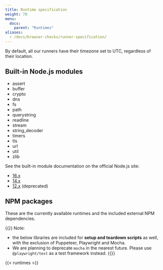 ```yaml
---
title: Runtime specification
weight: 70
menu:
  docs:
    parent: "Runtimes"
aliases:
  - /docs/browser-checks/runner-specification/
---
```


By default, all our runners have their timezone set to UTC, regardless of their location.

## Built-in Node.js modules

- assert
- buffer
- crypto
- dns
- fs
- path
- querystring
- readline
- stream
- string_decoder
- timers
- tls
- url
- util
- zlib

See the built-in module documentation on the official Node.js site:

- [16.x](https://nodejs.org/dist/latest-v16.x/docs/api/)
- [14.x](https://nodejs.org/dist/latest-v14.x/docs/api/)
- [12.x](https://nodejs.org/dist/latest-v12.x/docs/api/) (deprecated)

## NPM packages

These are the currently available runtimes and the included external NPM dependencies.

{{<info>}}
Note:
  - the below libraries are included for **setup and teardown scripts** as well, with the exclusion of Puppeteer, Playwright and Mocha.
  - We are planning to deprecate `mocha` in the nearest future. Please use `@playwright/test` as a test framework instead.
{{</info>}}

{{< runtimes >}}
